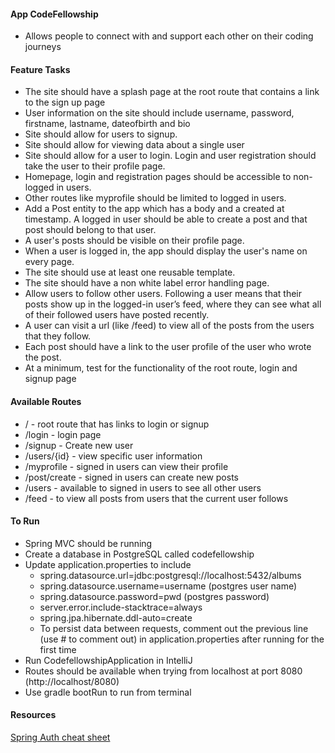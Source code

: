 #### App CodeFellowship
- Allows people to connect with and support each other on their coding journeys

#### Feature Tasks
- The site should have a splash page at the root route that contains a link to the sign up page
- User information on the site should include username, password, firstname, lastname, dateofbirth and bio
- Site should allow for users to signup.
- Site should allow for viewing data about a single user
- Site should allow for a user to login. Login and user registration should take the user to their profile page.
- Homepage, login and registration pages should be accessible to non-logged in users.
- Other routes like myprofile should be limited to logged in users.
- Add a Post entity to the app which has a body and a created at timestamp. A logged in user should be able to create a post and that post should belong to that user.
- A user's posts should be visible on their profile page.
- When a user is logged in, the app should display the user's name on every page.
- The site should use at least one reusable template.
- The site should have a non white label error handling page.
- Allow users to follow other users. Following a user means that their posts show up in the logged-in user’s feed, where they can see what all of their followed users have posted recently.
- A user can visit a url (like /feed) to view all of the posts from the users that they follow.
- Each post should have a link to the user profile of the user who wrote the post.
- At a minimum, test for the functionality of the root route, login and signup page

#### Available Routes
  - / - root route that has links to login or signup
  - /login - login page 
  - /signup - Create new user
  - /users/{id} - view specific user information
  - /myprofile - signed in users can view their profile
  - /post/create - signed in users can create new posts
  - /users - available to signed in users to see all other users
  - /feed - to view all posts from users that the current user follows

#### To Run
- Spring MVC should be running
- Create a database in PostgreSQL called codefellowship
- Update application.properties to include
  - spring.datasource.url=jdbc:postgresql://localhost:5432/albums
  - spring.datasource.username=username (postgres user name)
  - spring.datasource.password=pwd (postgres password)
  - server.error.include-stacktrace=always
  - spring.jpa.hibernate.ddl-auto=create
  - To persist data between requests, comment out the previous line (use # to comment out) in  application.properties after running for the first time
- Run CodefellowshipApplication in IntelliJ
- Routes should be available when trying from localhost at port 8080 (http://localhost/8080)
- Use gradle bootRun to run from terminal

#### Resources
[Spring Auth cheat sheet](https://github.com/codefellows/seattle-java-401d5/blob/master/SpringAuthCheatSheet.md)